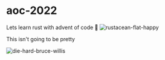 # aoc-2022
Lets learn rust with advent of code 🥳
![rustacean-flat-happy](https://user-images.githubusercontent.com/81012765/205010611-6d1dec2f-8237-454c-a3a2-d5739d6e0fb4.png)


This isn't going to be pretty

![die-hard-bruce-willis](https://user-images.githubusercontent.com/81012765/205010500-635807b1-331f-4174-ad9c-8b368fdb3021.gif)
